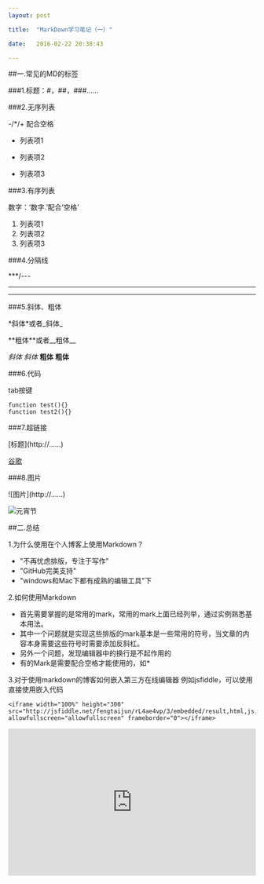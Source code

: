```yaml
---
layout: post

title:  "MarkDown学习笔记（一）"

date:   2016-02-22 20:38:43

---
```

##一.常见的MD的标签

###1.标题：#，##，###......

###2.无序列表

-/*/+ 配合空格

- 列表项1
* 列表项2
+ 列表项3

###3.有序列表

数字：‘数字.’配合‘空格’

1. 列表项1
2. 列表项2
3. 列表项3

###4.分隔线

***/---

***
---

###5.斜体、粗体

\*斜体*或者\_斜体_

\*\*粗体**或者\_\_粗体__

*斜体*
_斜体_
**粗体**
__粗体__

###6.代码

tab按键

	function test(){}
	function test2(){}

###7.超链接

\[标题](http://......)

[谷歌](https://www.google.com.hk/webhp?hl=zh-CN&sourceid=cnhp&gws_rd=ssl)

###8.图片

\!\[图片](http://......)

![元宵节](https://www.google.com.hk/logos/doodles/2016/lantern-festival-2016-hk-6238324839677952.2-hp.jpg)


##二.总结

1.为什么使用在个人博客上使用Markdown？

* "不再忧虑排版，专注于写作"
* "GitHub完美支持"
* "windows和Mac下都有成熟的编辑工具"下

2.如何使用Markdown

* 首先需要掌握的是常用的mark，常用的mark上面已经列举，通过实例熟悉基本用法。
* 其中一个问题就是实现这些排版的mark基本是一些常用的符号，当文章的内容本身需要这些符号时需要添加反斜杠。
* 另外一个问题，发现编辑器中的换行是不起作用的
* 有的Mark是需要配合空格才能使用的，如*

3.对于使用markdown的博客如何嵌入第三方在线编辑器
例如jsfiddle，可以使用直接使用嵌入代码

	<iframe width="100%" height="300" src="http://jsfiddle.net/fengtaijun/rL4ae4vp/3/embedded/result,html,js,css,resources/" allowfullscreen="allowfullscreen" frameborder="0"></iframe>

<iframe width="100%" height="300" src="http://jsfiddle.net/fengtaijun/rL4ae4vp/3/embedded/result,html,js,css,resources/" allowfullscreen="allowfullscreen" frameborder="0"></iframe>













